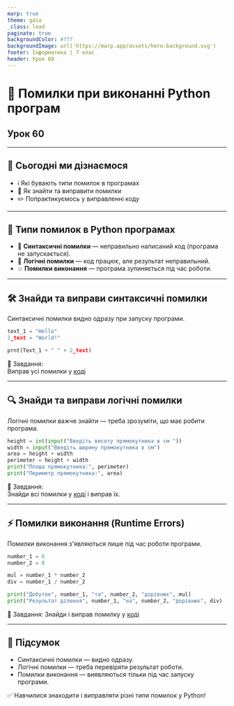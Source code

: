 ```yaml
---
marp: true
theme: gaia
_class: lead
paginate: true
backgroundColor: #fff
backgroundImage: url('https://marp.app/assets/hero-background.svg')
footer: Інформатика | 7 клас
header: Урок 60
---
```


# **🐍 Помилки при виконанні Python програм**

## Урок **60**

---

## 🎯 Сьогодні ми дізнаємося

- ℹ️ Які бувають типи помилок в програмах
- 🔧 Як знайти та виправити помилки
- ✏️ Попрактикуємось у виправленні коду

---

## 🧩 Типи помилок в Python програмах

- 🛑 **Синтаксичні помилки** — неправильно написаний код (програма не запускається).
- 🤔 **Логічні помилки** — код працює, але результат неправильний.
- 💥 **Помилки виконання** — програма зупиняється під час роботи.

---

## 🛠 Знайди та виправи синтаксичні помилки

Синтаксичні помилки видно одразу при запуску програми.

```python
text_1 = "Hello"
2_text = "World!"

prnt(Text_1 + " " + 2_text)
```

🔎 Завдання:  
Виправ усі помилки у [коді](https://www.onlineide.pro/playground/share/4a9d1cde-d8a9-40e8-8dfb-4ba619f1e5d9)

---

## 🔍 Знайди та виправи логічні помилки

Логічні помилки важче знайти — треба зрозуміти, що має робити програма.

```python
height = int(input("Введіть висоту прямокутника в см "))
width = input("Введіть ширину прямокутника в см")
area = height + width
perimeter = height + width
print("Площа прямокутника:", perimeter)
print("Периметр прямокутника:", area)
```

🧠 Завдання:  
Знайди всі помилки у [коді](https://www.onlineide.pro/playground/share/d0b6cc3b-5359-4e42-aa7b-1d255f0b7488) і виправ їх.

---

## ⚡️ Помилки виконання (Runtime Errors)

Помилки виконання з'являються лише під час роботи програми.

```python
number_1 = 6
number_2 = 0

mul = number_1 * number_2
div = number_1 / number_2

print("Добуток", number_1, "та", number_2, "дорівнює", mul)
print("Результат ділення", number_1, "на", number_2, "дорівнює", div)
```

🚨 Завдання: Знайди і виправ помилку у [коді](https://www.onlineide.pro/playground/share/eaf98839-e189-4afd-a300-23300445558a)

---

## 🏁 Підсумок

- Синтаксичні помилки — видно одразу.
- Логічні помилки — треба перевіряти результат роботи.
- Помилки виконання — виявляються тільки під час запуску програми.

✅ Навчилися знаходити і виправляти різні типи помилок у Python!
